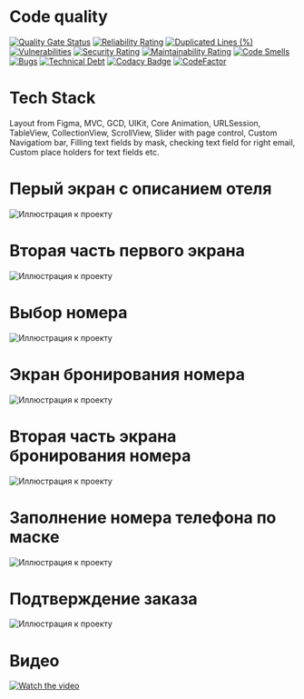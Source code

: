 # Code quality
[![Quality Gate Status](https://sonarcloud.io/api/project_badges/measure?project=Quasaryy_BookingHotel&metric=alert_status)](https://sonarcloud.io/summary/new_code?id=Quasaryy_BookingHotel)
[![Reliability Rating](https://sonarcloud.io/api/project_badges/measure?project=Quasaryy_BookingHotel&metric=reliability_rating)](https://sonarcloud.io/summary/new_code?id=Quasaryy_BookingHotel)
[![Duplicated Lines (%)](https://sonarcloud.io/api/project_badges/measure?project=Quasaryy_BookingHotel&metric=duplicated_lines_density)](https://sonarcloud.io/summary/new_code?id=Quasaryy_BookingHotel)
[![Vulnerabilities](https://sonarcloud.io/api/project_badges/measure?project=Quasaryy_BookingHotel&metric=vulnerabilities)](https://sonarcloud.io/summary/new_code?id=Quasaryy_BookingHotel)
[![Security Rating](https://sonarcloud.io/api/project_badges/measure?project=Quasaryy_BookingHotel&metric=security_rating)](https://sonarcloud.io/summary/new_code?id=Quasaryy_BookingHotel)
[![Maintainability Rating](https://sonarcloud.io/api/project_badges/measure?project=Quasaryy_BookingHotel&metric=sqale_rating)](https://sonarcloud.io/summary/new_code?id=Quasaryy_BookingHotel)
[![Code Smells](https://sonarcloud.io/api/project_badges/measure?project=Quasaryy_BookingHotel&metric=code_smells)](https://sonarcloud.io/summary/new_code?id=Quasaryy_BookingHotel)
[![Bugs](https://sonarcloud.io/api/project_badges/measure?project=Quasaryy_BookingHotel&metric=bugs)](https://sonarcloud.io/summary/new_code?id=Quasaryy_BookingHotel)
[![Technical Debt](https://sonarcloud.io/api/project_badges/measure?project=Quasaryy_BookingHotel&metric=sqale_index)](https://sonarcloud.io/summary/new_code?id=Quasaryy_BookingHotel)
[![Codacy Badge](https://app.codacy.com/project/badge/Grade/e07f6ef17f92487984bb2dc6480dc025)](https://app.codacy.com/gh/Quasaryy/BookingHotel/dashboard?utm_source=gh&utm_medium=referral&utm_content=&utm_campaign=Badge_grade)
[![CodeFactor](https://www.codefactor.io/repository/github/quasaryy/bookinghotel/badge)](https://www.codefactor.io/repository/github/quasaryy/bookinghotel)

# Tech Stack
Layout from Figma, MVC, GCD, UIKit, Core Animation, URLSession, TableView, CollectionView, ScrollView, Slider with page control, Custom Navigatiom bar, Filling text fields by mask, checking text field for right email, Custom place holders for text fields etc.

# Перый экран с описанием отеля
![Иллюстрация к проекту](https://github.com/Quasaryy/BookingHotel/blob/main/1.png)

# Вторая часть первого экрана
![Иллюстрация к проекту](https://github.com/Quasaryy/BookingHotel/blob/main/2.png)

# Выбор номера
![Иллюстрация к проекту](https://github.com/Quasaryy/BookingHotel/blob/main/3.png)

# Экран бронирования номера
![Иллюстрация к проекту](https://github.com/Quasaryy/BookingHotel/blob/main/4.png)

# Вторая часть экрана бронирования номера
![Иллюстрация к проекту](https://github.com/Quasaryy/BookingHotel/blob/main/5.png)

# Заполнение номера телефона по маске
![Иллюстрация к проекту](https://github.com/Quasaryy/BookingHotel/blob/main/6.png)

# Подтверждение заказа
![Иллюстрация к проекту](https://github.com/Quasaryy/BookingHotel/blob/main/7.png)

# Видео
[![Watch the video](https://img.youtube.com/vi/rn5XewMEbSs/maxresdefault.jpg)](https://youtu.be/rn5XewMEbSs)
